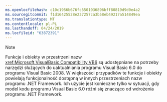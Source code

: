 ```yaml
---
ms.openlocfilehash: c10c1956b676fc5501036896bff80819d9d0e4a2
ms.sourcegitcommit: f1d16425528e237257ca3b58eb49217a514849ea
ms.translationtype: MT
ms.contentlocale: pl-PL
ms.lasthandoff: 04/24/2019
ms.locfileid: "63872391"
---
```

> [!NOTE]
>  Funkcje i obiekty w przestrzeni nazw <xref:Microsoft.VisualBasic.Compatibility.VB6> są udostępniane na potrzeby narzędzi służących do uaktualniania programu Visual Basic 6.0 do programu Visual Basic 2008. W większości przypadków te funkcje i obiekty powielają funkcjonalność dostępną w innych przestrzeniach nazw programu .NET Framework. Ich użycie jest konieczne tylko w sytuacji, gdy model kodu programu Visual Basic 6.0 różni się znacząco od wdrożenia programu .NET Framework.